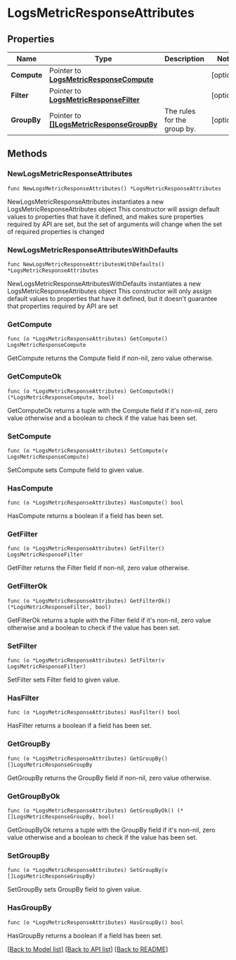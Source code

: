 # LogsMetricResponseAttributes

## Properties

Name | Type | Description | Notes
------------ | ------------- | ------------- | -------------
**Compute** | Pointer to [**LogsMetricResponseCompute**](LogsMetricResponseCompute.md) |  | [optional] 
**Filter** | Pointer to [**LogsMetricResponseFilter**](LogsMetricResponseFilter.md) |  | [optional] 
**GroupBy** | Pointer to [**[]LogsMetricResponseGroupBy**](LogsMetricResponseGroupBy.md) | The rules for the group by. | [optional] 

## Methods

### NewLogsMetricResponseAttributes

`func NewLogsMetricResponseAttributes() *LogsMetricResponseAttributes`

NewLogsMetricResponseAttributes instantiates a new LogsMetricResponseAttributes object
This constructor will assign default values to properties that have it defined,
and makes sure properties required by API are set, but the set of arguments
will change when the set of required properties is changed

### NewLogsMetricResponseAttributesWithDefaults

`func NewLogsMetricResponseAttributesWithDefaults() *LogsMetricResponseAttributes`

NewLogsMetricResponseAttributesWithDefaults instantiates a new LogsMetricResponseAttributes object
This constructor will only assign default values to properties that have it defined,
but it doesn't guarantee that properties required by API are set

### GetCompute

`func (o *LogsMetricResponseAttributes) GetCompute() LogsMetricResponseCompute`

GetCompute returns the Compute field if non-nil, zero value otherwise.

### GetComputeOk

`func (o *LogsMetricResponseAttributes) GetComputeOk() (*LogsMetricResponseCompute, bool)`

GetComputeOk returns a tuple with the Compute field if it's non-nil, zero value otherwise
and a boolean to check if the value has been set.

### SetCompute

`func (o *LogsMetricResponseAttributes) SetCompute(v LogsMetricResponseCompute)`

SetCompute sets Compute field to given value.

### HasCompute

`func (o *LogsMetricResponseAttributes) HasCompute() bool`

HasCompute returns a boolean if a field has been set.

### GetFilter

`func (o *LogsMetricResponseAttributes) GetFilter() LogsMetricResponseFilter`

GetFilter returns the Filter field if non-nil, zero value otherwise.

### GetFilterOk

`func (o *LogsMetricResponseAttributes) GetFilterOk() (*LogsMetricResponseFilter, bool)`

GetFilterOk returns a tuple with the Filter field if it's non-nil, zero value otherwise
and a boolean to check if the value has been set.

### SetFilter

`func (o *LogsMetricResponseAttributes) SetFilter(v LogsMetricResponseFilter)`

SetFilter sets Filter field to given value.

### HasFilter

`func (o *LogsMetricResponseAttributes) HasFilter() bool`

HasFilter returns a boolean if a field has been set.

### GetGroupBy

`func (o *LogsMetricResponseAttributes) GetGroupBy() []LogsMetricResponseGroupBy`

GetGroupBy returns the GroupBy field if non-nil, zero value otherwise.

### GetGroupByOk

`func (o *LogsMetricResponseAttributes) GetGroupByOk() (*[]LogsMetricResponseGroupBy, bool)`

GetGroupByOk returns a tuple with the GroupBy field if it's non-nil, zero value otherwise
and a boolean to check if the value has been set.

### SetGroupBy

`func (o *LogsMetricResponseAttributes) SetGroupBy(v []LogsMetricResponseGroupBy)`

SetGroupBy sets GroupBy field to given value.

### HasGroupBy

`func (o *LogsMetricResponseAttributes) HasGroupBy() bool`

HasGroupBy returns a boolean if a field has been set.


[[Back to Model list]](../README.md#documentation-for-models) [[Back to API list]](../README.md#documentation-for-api-endpoints) [[Back to README]](../README.md)


